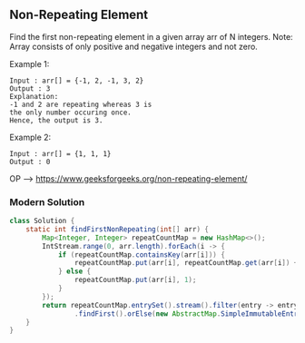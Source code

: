 ## Non-Repeating Element

Find the first non-repeating element in a given array arr of N integers. Note: Array consists of only positive and
negative integers and not zero.

Example 1:

```
Input : arr[] = {-1, 2, -1, 3, 2}
Output : 3
Explanation:
-1 and 2 are repeating whereas 3 is 
the only number occuring once.
Hence, the output is 3. 
```

Example 2:

```
Input : arr[] = {1, 1, 1}
Output : 0
```

OP --> https://www.geeksforgeeks.org/non-repeating-element/

### Modern Solution

```java
class Solution {
    static int findFirstNonRepeating(int[] arr) {
        Map<Integer, Integer> repeatCountMap = new HashMap<>();
        IntStream.range(0, arr.length).forEach(i -> {
            if (repeatCountMap.containsKey(arr[i])) {
                repeatCountMap.put(arr[i], repeatCountMap.get(arr[i]) + 1);
            } else {
                repeatCountMap.put(arr[i], 1);
            }
        });
        return repeatCountMap.entrySet().stream().filter(entry -> entry.getValue() == 1)
                .findFirst().orElse(new AbstractMap.SimpleImmutableEntry<>(0, 0)).getKey();
    }
}
```